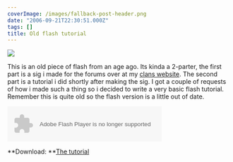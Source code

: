 ```yaml
---
coverImage: /images/fallback-post-header.png
date: "2006-09-21T22:30:51.000Z"
tags: []
title: Old flash tutorial
---
```


![](/wp-content/uploads/Image/flashtutorialss.png)

This is an old piece of flash from an age ago. Its kinda a 2-parter, the first part is a sig i made for the forums over at my [clans website](https://www.clan1.co.uk). The second part is a tutorial i did shortly after making the sig. I got a couple of requests of how i made such a thing so i decided to write a very basic flash tutorial. Remember this is quite old so the flash version is a little out of date.

<!-- more -->

<embed width="350" height="80" menu="true" loop="true" play="true" src="/wp-content/uploads/Flash/1.swf" pluginspage="https://www.macromedia.com/go/getflashplayer" type="application/x-shockwave-flash"></embed>

**Download: **[The tutorial](https://www.mikecann.co.uk/wp-content/uploads/File/Tutorial1.doc)
